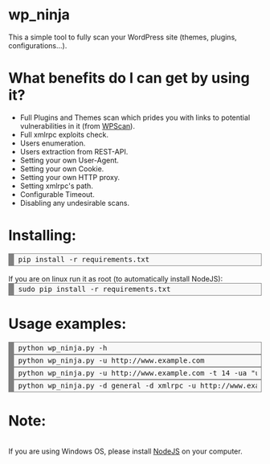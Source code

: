 # wp_ninja
This a simple tool to fully scan your WordPress site (themes, plugins, configurations...).
# What benefits do I can get by using it?
<ul>
  <li>Full Plugins and Themes scan which prides you with links to potential vulnerabilities in it (from <a href="https://wpscan.com/">WPScan</a>).</li>
  <li>Full xmlrpc exploits check.</li>
  <li>Users enumeration.</li>
  <li>Users extraction from REST-API.</li>
  <li>Setting your own User-Agent.</li>
  <li>Setting your own Cookie.</li>
  <li>Setting your own HTTP proxy.</li>
  <li>Setting xmlrpc's path.</li>
  <li>Configurable Timeout.</li>
  <li>Disabling any undesirable scans.</li>
</ul>

# Installing:

<div style="background: #f8f8f8; overflow:auto;width:auto;border:solid gray;border-width:.1em .1em .1em .8em;padding:.2em .6em;"><pre style="margin: 0; line-height: 125%">pip install -r requirements.txt
</pre></div>
<br>If you are on linux run it as root (to automatically install NodeJS):
<div style="background: #f8f8f8; overflow:auto;width:auto;border:solid gray;border-width:.1em .1em .1em .8em;padding:.2em .6em;"><pre style="margin: 0; line-height: 125%">sudo pip install -r requirements.txt
</pre></div>

# Usage examples:

<div style="background: #f8f8f8; overflow:auto;width:auto;border:solid gray;border-width:.1em .1em .1em .8em;padding:.2em .6em;"><pre style="margin: 0; line-height: 125%">python wp_ninja.py -h
</pre></div>
<div style="background: #f8f8f8; overflow:auto;width:auto;border:solid gray;border-width:.1em .1em .1em .8em;padding:.2em .6em;"><pre style="margin: 0; line-height: 125%">python wp_ninja.py -u http://www.example.com
</pre></div>
<div style="background: #f8f8f8; overflow:auto;width:auto;border:solid gray;border-width:.1em .1em .1em .8em;padding:.2em .6em;"><pre style="margin: 0; line-height: 125%">python wp_ninja.py -u http://www.example.com -t 14 -ua "user agent string" -c "cookie string" -p "127.0.0.1:8080" -x /xmlrpc.php
</pre></div>
<div style="background: #f8f8f8; overflow:auto;width:auto;border:solid gray;border-width:.1em .1em .1em .8em;padding:.2em .6em;"><pre style="margin: 0; line-height: 125%">python wp_ninja.py -d general -d xmlrpc -u http://www.example.com
</pre></div>

# Note:

<br>If you are using Windows OS, please install <a href="https://nodejs.org/en/download/">NodeJS</a> on your computer.
